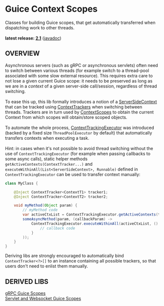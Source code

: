 # Guice Context Scopes

Classes for building Guice scopes, that get automatically transferred when dispatching work to other threads.<br/>
<br/>
**latest release: [2.1](https://search.maven.org/artifact/pl.morgwai.base/guice-context-scopes/2.1/jar)**
([javadoc](https://javadoc.io/doc/pl.morgwai.base/guice-context-scopes/2.1))


## OVERVIEW

Asynchronous servers (such as gRPC or asynchronous servlets) often need to switch between various threads (for example switch to a thread-pool associated with some slow external resource). This requires extra care to not lose a given current Guice scope: it needs to be preserved as long as we are in a  _context_  of a given server-side call/session, regardless of thread switching.<br/>
<br/>
To ease this up, this lib formally introduces a notion of a [ServerSideContext](src/main/java/pl/morgwai/base/guice/scopes/ServerSideContext.java) that can be tracked using [ContextTrackers](src/main/java/pl/morgwai/base/guice/scopes/ContextTracker.java) when switching between threads. Trackers are in turn used by [ContextScopes](src/main/java/pl/morgwai/base/guice/scopes/ContextScope.java) to obtain the current Context from which scopes will obtain/store scoped objects.<br/>
<br/>
To automate the whole process, [ContextTrackingExecutor](src/main/java/pl/morgwai/base/guice/scopes/ContextTrackingExecutor.java) was introduced (backed by a fixed size `ThreadPoolExecutor` by default) that automatically transfers contexts when executing a task.<br/>
<br/>
Hint: in cases when it's not possible to avoid thread switching without the use of `ContextTrackingExecutor` (for example when passing callbacks to some async calls), static helper methods `getActiveContexts(ContextTracker...)` and `executeWithinAll(List<ServerSideContext>, Runnable)` defined in `ContextTrackingExecutor` can be used to transfer context manually:

```java
class MyClass {

    @Inject ContextTracker<ContextT1> tracker1;
    @Inject ContextTracker<ContextT2> tracker2;

    void myMethod(Object param) {
        // myMethod code
        var activeCtxList = ContextTrackingExecutor.getActiveContexts(tracker1, tracker2);
        someAsyncMethod(param, (callbackParam) ->
            ContextTrackingExecutor.executeWithinAll(activeCtxList, () -> {
                // callback code
            }
        ));
    }
}
```
Deriving libs are strongly encouraged to automatically bind `ContextTracker<?>[]` to an instance containing all possible trackers, so that users don't need to enlist them manually.


## DERIVED LIBS

[gRPC Guice Scopes](https://github.com/morgwai/grpc-scopes)<br/>
[Servlet and Websocket Guice Scopes](https://github.com/morgwai/servlet-scopes)
